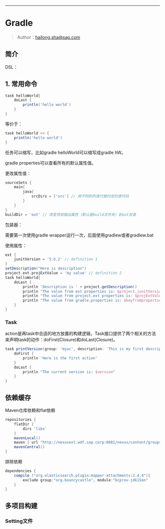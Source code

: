 ------

# Gradle

> Author：hailong.sha@sap.com

## 简介

DSL：

## 1. 常用命令

```groovy
task helloWorld{
    doLast {
        println('hello world')
    }
}
```

等价于：

```groovy
task helloWorld << {
    println('hello world')
}
```

任务可以缩写，比如gradle helloWorld可以缩写成gradle hW。

gradle properties可以查看所有的默认属性值。

更改属性值：

```groovy
sourceSets {
    main{
        java{
            srcDirs = ['src'] // 用不同的列表代替约定的源代码
        }
    }
}
buildDir = 'out' // 改变项目输出属性（默认是build文件夹）到out目录
```

包装器：

需要第一次使用gradle wrapper运行一次，后面使用gradlew或者gradlew.bat

使用属性：

```groovy
ext {
    junitVersion = '5.6.2' // definition 1
}
setDescription("Here is description")
project.ext.projExtValue = 'my value' // definition 2
task helloWorld{
    doLast {
        println 'Description is ' + project.getDescription()
        println "The value from ext properties is: $project.junitVersion" // output 5.6.2
        println "The value from project.ext properties is: $projExtValue" // output my value
        println "The value from gradle.properties is: $keyfromproperties" // keyfromproperties is defined at gradle.properties
    }
}
```

### Task

action是再task中合适的地方放置的构建逻辑，Task接口提供了两个相关的方法来声明task的动作：doFirst(Closure)和doLast(Closure)。

```groovy
task printVersion(group: 'myac', description: 'This is my first description') {
    doFirst {
        println 'Here is the first action'
    }
    doLast {
        println "The current version is: $version"
    }
}
```

## 依赖缓存

Maven仓库依赖和flat依赖

```groovy
repositories {
    flatDir {
        dirs 'libs'
    }
    mavenLocal()
    maven { url "http://nexusext.wdf.sap.corp:8081/nexus/content/groups/build.releases.3rd-party" }
    mavenCentral()
}
```

排除依赖

```groovy
dependencies {
    compile ("org.elasticsearch.plugin:mapper-attachments:2.4.4"){
        exclude group:"org.bouncycastle", module:"bcprov-jdk15on"
    }
}
```

## 多项目构建

### Setting文件